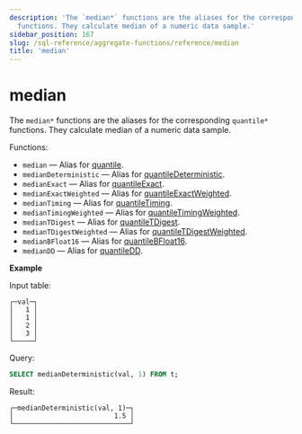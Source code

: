 ```yaml
---
description: 'The `median*` functions are the aliases for the corresponding `quantile*`
  functions. They calculate median of a numeric data sample.'
sidebar_position: 167
slug: /sql-reference/aggregate-functions/reference/median
title: 'median'
---
```


# median

The `median*` functions are the aliases for the corresponding `quantile*` functions. They calculate median of a numeric data sample.

Functions:

- `median` — Alias for [quantile](/sql-reference/aggregate-functions/reference/quantile).
- `medianDeterministic` — Alias for [quantileDeterministic](/sql-reference/aggregate-functions/reference/quantiledeterministic).
- `medianExact` — Alias for [quantileExact](/sql-reference/aggregate-functions/reference/quantileexact#quantileexact).
- `medianExactWeighted` — Alias for [quantileExactWeighted](/sql-reference/aggregate-functions/reference/quantileexactweighted).
- `medianTiming` — Alias for [quantileTiming](/sql-reference/aggregate-functions/reference/quantiletiming).
- `medianTimingWeighted` — Alias for [quantileTimingWeighted](/sql-reference/aggregate-functions/reference/quantiletimingweighted).
- `medianTDigest` — Alias for [quantileTDigest](/sql-reference/aggregate-functions/reference/quantiletdigest).
- `medianTDigestWeighted` — Alias for [quantileTDigestWeighted](/sql-reference/aggregate-functions/reference/quantiletdigestweighted).
- `medianBFloat16` — Alias for [quantileBFloat16](/sql-reference/aggregate-functions/reference/quantilebfloat16).
- `medianDD` — Alias for [quantileDD](/sql-reference/aggregate-functions/reference/quantileddsketch).

**Example**

Input table:

```text
┌─val─┐
│   1 │
│   1 │
│   2 │
│   3 │
└─────┘
```

Query:

```sql
SELECT medianDeterministic(val, 1) FROM t;
```

Result:

```text
┌─medianDeterministic(val, 1)─┐
│                         1.5 │
└─────────────────────────────┘
```
